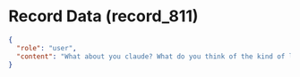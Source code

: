 # Record Data (record_811)

```json
{
  "role": "user",
  "content": "What about you claude? What do you think of the kind of life that it may have entailed in real life otuside of work? "
}
```
